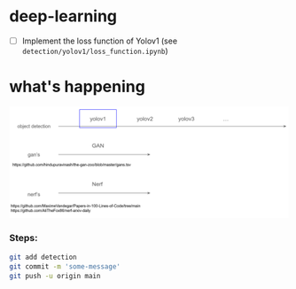 # deep-learning


- [ ] Implement the loss function of Yolov1 (see `detection/yolov1/loss_function.ipynb`)


# what's happening

![plot](./gallery/what_happens.png)

### Steps:
```bash
git add detection
git commit -m 'some-message'
git push -u origin main
```


